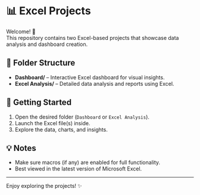 # 📊 Excel Projects

Welcome! 👋  
This repository contains two Excel-based projects that showcase data analysis and dashboard creation.

## 📂 Folder Structure
- **Dashboard/** – Interactive Excel dashboard for visual insights.  
- **Excel Analysis/** – Detailed data analysis and reports using Excel.  

## 🚀 Getting Started
1. Open the desired folder (`Dashboard` or `Excel Analysis`).
2. Launch the Excel file(s) inside.
3. Explore the data, charts, and insights.

## 💡 Notes
- Make sure macros (if any) are enabled for full functionality.
- Best viewed in the latest version of Microsoft Excel.

---

Enjoy exploring the projects! ✨
